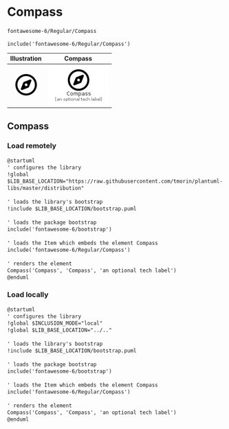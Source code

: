 # Compass


```text
fontawesome-6/Regular/Compass
```

```text
include('fontawesome-6/Regular/Compass')
```



| Illustration | Compass |
| :---: | :---: |
| ![illustration for Illustration](../../fontawesome-6/Regular/Compass.png) | ![illustration for Compass](../../fontawesome-6/Regular/Compass.Local.png) |




## Compass

### Load remotely
```plantuml
@startuml
' configures the library
!global $LIB_BASE_LOCATION="https://raw.githubusercontent.com/tmorin/plantuml-libs/master/distribution"

' loads the library's bootstrap
!include $LIB_BASE_LOCATION/bootstrap.puml

' loads the package bootstrap
include('fontawesome-6/bootstrap')

' loads the Item which embeds the element Compass
include('fontawesome-6/Regular/Compass')

' renders the element
Compass('Compass', 'Compass', 'an optional tech label')
@enduml
```

### Load locally
```plantuml
@startuml
' configures the library
!global $INCLUSION_MODE="local"
!global $LIB_BASE_LOCATION="../.."

' loads the library's bootstrap
!include $LIB_BASE_LOCATION/bootstrap.puml

' loads the package bootstrap
include('fontawesome-6/bootstrap')

' loads the Item which embeds the element Compass
include('fontawesome-6/Regular/Compass')

' renders the element
Compass('Compass', 'Compass', 'an optional tech label')
@enduml
```

